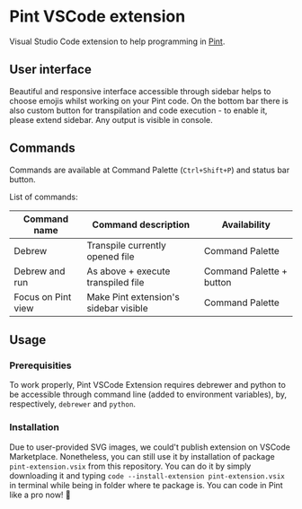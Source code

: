 # Pint VSCode extension
Visual Studio Code extension to help programming in [Pint](https://github.com/arekpaterak/pint).

## User interface
Beautiful and responsive interface accessible through sidebar helps to choose emojis whilst working on your Pint code. On the bottom bar there is also custom button for transpilation and code execution - to enable it, please extend sidebar. Any output is visible in console.

## Commands
Commands are available at Command Palette (`Ctrl+Shift+P`) and status bar button.

List of commands:

| Command name       | Command description                   | Availability             |
|--------------------|---------------------------------------|--------------------------|
| Debrew             | Transpile currently opened file       | Command Palette          |
| Debrew and run     | As above + execute transpiled file    | Command Palette + button |
| Focus on Pint view | Make Pint extension's sidebar visible | Command Palette          |

## Usage
### Prerequisities
To work properly, Pint VSCode Extension requires debrewer and python to be accessible through command line (added to environment variables), by, respectively, `debrewer` and `python`.

### Installation
Due to user-provided SVG images, we could't publish extension on VSCode Marketplace. Nonetheless, you can still use it by installation of package `pint-extension.vsix` from this repository. You can do it by simply downloading it and typing `code --install-extension pint-extension.vsix` in terminal while being in folder where te package is. You can code in Pint like a pro now! 🍺
